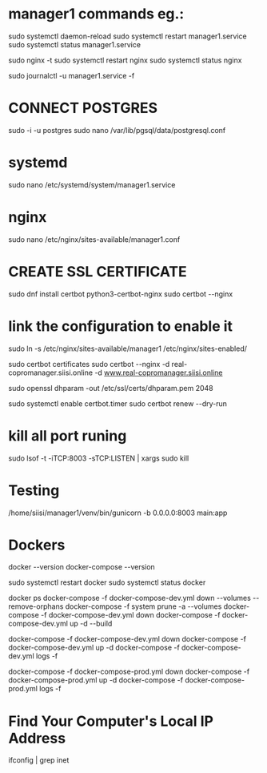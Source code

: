 # manager1 commands eg.:

sudo systemctl daemon-reload
sudo systemctl restart manager1.service
sudo systemctl status manager1.service

sudo nginx -t
sudo systemctl restart nginx
sudo systemctl status nginx

sudo journalctl -u manager1.service -f

# CONNECT POSTGRES
sudo -i -u postgres
sudo nano /var/lib/pgsql/data/postgresql.conf

# systemd
sudo nano /etc/systemd/system/manager1.service

# nginx
sudo nano /etc/nginx/sites-available/manager1.conf

# CREATE SSL CERTIFICATE
sudo dnf install certbot python3-certbot-nginx
sudo certbot --nginx

# link the configuration to enable it
sudo ln -s /etc/nginx/sites-available/manager1 /etc/nginx/sites-enabled/

sudo certbot certificates
sudo certbot --nginx -d real-copromanager.siisi.online -d www.real-copromanager.siisi.online

sudo openssl dhparam -out /etc/ssl/certs/dhparam.pem 2048

sudo systemctl enable certbot.timer
sudo certbot renew --dry-run

# kill all port runing
sudo lsof -t -iTCP:8003 -sTCP:LISTEN | xargs sudo kill

# Testing
/home/siisi/manager1/venv/bin/gunicorn -b 0.0.0.0:8003 main:app

# Dockers
<!-- Docker -->
docker --version
docker-compose --version

sudo systemctl restart docker
sudo systemctl status docker

<!-- Start Odoo -->
<!-- locally -->
docker ps
docker-compose -f docker-compose-dev.yml down --volumes --remove-orphans
docker-compose -f system prune -a --volumes
docker-compose -f docker-compose-dev.yml down
docker-compose -f docker-compose-dev.yml up -d --build

docker-compose -f docker-compose-dev.yml down
docker-compose -f docker-compose-dev.yml up -d
docker-compose -f docker-compose-dev.yml logs -f
<!-- production -->
docker-compose -f docker-compose-prod.yml down
docker-compose -f docker-compose-prod.yml up -d
docker-compose -f docker-compose-prod.yml logs -f

# Find Your Computer's Local IP Address
ifconfig | grep inet
